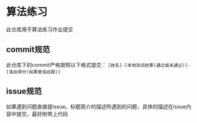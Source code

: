 # 算法练习
此仓库用于算法练习作业提交
## commit规范
此仓库下的commit严格按照以下格式提交：
`[姓名]-[本地测试结果(通过或未通过)]-[洛谷得分(如果是洛谷题)]`
## issue规范
如果遇到问题直接提issue。标题简介的描述所遇到的问题，具体的描述在issue内容中提交，最好附带上代码
